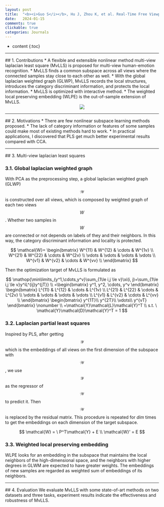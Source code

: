 ```yaml
---
layout: post
title:  "<b><i>Guo S</i></b>, Hu J, Zhou K, et al. Real-Time Free Viewpoint Video Synthesis System Based on DIBR and A Depth Estimation Network[J]. IEEE Transactions on Multimedia, 2024. [中科院Q1, CCF-B, IF=7.3]"
date:   2024-01-15
comments: true
clickable: true
categories: Journals
---
```


* content
{:toc}

<hr>
## 1. Contributions
* A flexible and extensible nonlinear method multi-view laplacian least square (MvLLS) is proposed for multi-view human-emotion recognition. 
* MvLLS finds a common subspace across all views where the connected samples stay close to each other as well. 
* With the global laplacian weighted graph (GLWP), MvLLS records the local structures, introduces the category discriminant information, and protects the local information. 
* MvLLS is optimized with interactive method. 
* The weighted local preserving embedding (WLPE) is the out-of-sample extension of MvLLS. 

<div align="center"><img src="/images/MvLLS.png"></div> 

<hr>
## 2. Motivations
* There are few nonlinear subspace learning methods proposed. 
* The lack of category information or features of some samples could make most of existing methods hard to work. 
* In practical applications, I discovered that PLS get much better experimental results compared with CCA. 

<hr>
## 3. Multi-view laplacian least squares

### 3.1. Global laplacian weighted graph
With PCA as the preprocessing step, a global laplacian weighted graph (GLWP) $$\mathcal{W}$$ is constructed over all views, which is composed by weighted graph of each two views $$W$$. Whether two samples in $$W$$ are connected or not depends on labels of they and their neighbors. In this way, the category discriminant information and locality is protected. 

$$
\mathcal{W}=
\begin{bmatrix}
W^{11} & W^{12} & \cdots & W^{1v} \\
W^{21} & W^{22} & \cdots & W^{2v} \\
\vdots  & \vdots  & \vdots & \vdots  \\
W^{v1} & W^{v2} & \cdots & W^{vv} \\
\end{bmatrix}
$$

Then the optimization target of MvLLS is formulated as

$$
\mathop{\min\limits_{y^1,\cdots,y^v}\sum_{1\le i,j \le v}\xi(i, j)=\sum_{1\le i,j \le v}y^iL^{ij}y^{jT}} \\ 
=\begin{bmatrix}
y^1, y^2, \cdots, y^v
\end{bmatrix}
\begin{bmatrix}
L^{11} & L^{12} & \cdots & L^{1v} \\
L^{21} & L^{22} & \cdots & L^{2v} \\
\vdots  & \vdots  & \vdots & \vdots  \\
L^{v1} & L^{v2} & \cdots & L^{vv} \\
\end{bmatrix}
\begin{bmatrix}
y^{1T}\\ y^{2T}\\ \vdots\\ y^{vT}
\end{bmatrix} \nonumber \\
=\mathcal{Y}\mathcal{L}\mathcal{Y}^T \\
s.t. \  \mathcal{Y}\mathcal{D}\mathcal{Y}^T = 1
$$

### 3.2. Laplacian partial least squares
Inspired by PLS, after getting $$\mathcal{Y}$$ which is the embeddings of all views on the first dimension of the subspace with $$\mathcal{W}$$, 
we use $$\mathcal{Y}$$ as the regressor of $$\mathcal{W}$$ to predict it. Then $$\mathcal{W}$$ is replaced by the residual matrix. This procedure is repeated for $dim$ times to get the embeddings on each dimension of the target subspace. 

$$
\mathcal{W} = \ P^T\mathcal{Y} + E \\
\mathcal{W}' = E
$$

### 3.3. Weighted local preserving embedding
WLPE looks for an embedding in the subspace that maintains the local neighbors of the high-dimensional space, and the neighbors with higher degrees in GLWM are expected to have greater weights. The embeddings of new samples are regarded as weighted sum of embeddings of its neighbors. 

<hr>
## 4. Evaluation
We evaluate MvLLS with some state-of-art methods on two datasets and three tasks, experiment results indicate the effectiveness and robustness of MvLLS. 